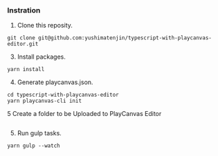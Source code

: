### Instration

1. Clone this reposity.
```
git clone git@github.com:yushimatenjin/typescript-with-playcanvas-editor.git
```

3. Install packages.
```
yarn install
```

4. Generate playcanvas.json.
```
cd typescript-with-playcanvas-editor
yarn playcanvas-cli init
```
5 Create a folder to be Uploaded to PlayCanvas Editor
```

```

5. Run gulp tasks.
```
yarn gulp --watch
```
